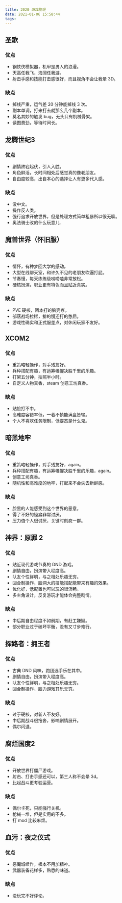 ```yaml
---
title: 2020 游戏整理
date: 2021-01-06 15:58:44
tags:
---
```


## 圣歌

### 优点

- 钢铁侠模拟器，机甲是男人的浪漫。
- 天高任我飞，海阔任我游。
- 射击手感和技能打击感很好，而且视角不会让我晕 3D。

### 缺点

- 掉线严重，运气差 20 分钟能掉线 3 次。
- 副本单调，打来打去就那么几个副本。
- 莫名其妙的触发 bug，无头只有机械骨架。
- 读图费劲，等待时间长。

## 龙腾世纪3 

### 优点

- 剧情跌宕起伏，引人入胜。
- 角色鲜活，长时间相处后感觉真的像老朋友。
- 自由度较高，出自本心的选择让人有更多代入感。

### 缺点

- 没中文。
- 操作反人类。
- 强行追求开放世界，但是处理方式简单粗暴所以很无聊。
- 奥法骑士改的什么玩意儿.

## 魔兽世界（怀旧服）

### 优点

- 情怀，有种梦回大学的感动。
- 大型在线聊天室，和许久不见的老朋友吹逼打屁。
- 节奏慢，每天练练级唠唠嗑非常放松。
- 硬核扮演，职业更有特色而且贴近真实。

### 缺点

- PVE 硬核，团本打的脑壳疼。
- 部落战场拉稀，排的慢还打的憋屈。
- 游戏性确实和正式服差点，对休闲玩家不友好。

## XCOM2 

### 优点

- 重策略轻操作，对手残友好。
- 兵种搭配有趣，有运筹帷幄决胜千里的乐趣。
- 打架五分钟，拍照半小时。
- 自定义人物真香，steam 创意工坊真香。

### 缺点

- 贴脸打不中。
- 高难度容错率低，一着不慎能满盘皆输。
- 个人不喜欢任务限制，低姿态是什么鬼。

## 暗黑地牢

### 优点

- 重策略轻操作，对手残友好，again。
- 兵种搭配有趣，有运筹帷幄决胜千里的乐趣，again。
- 创意工坊真香。
- 随机性和高难度的地牢，打起来不会失去新鲜感。

### 缺点

- 脸黑的人能感受到这个世界的恶意。
- 得了不好的怪癖非常讨厌。
- 压力值个人很讨厌，关键时刻疯一群。

## 神界：原罪 2 

### 优点

- 贴近现代游戏节奏的 DND 游戏。
- 剧情自由，扮演带入程度高。
- 队友个性鲜明，与之相处乐趣无穷。
- 回合制操作，脑洞大的技能搭配能带来有趣的效果。
- 优化好，低配置也可以玩的很流畅。
- 多主角设计，反复游玩才能体会完整剧情。

### 缺点

- 中后期自由程度不如前期，有赶工嫌疑。
- 部分职业过于破坏平衡，没有又寸步难行。

## 探路者：拥王者

### 优点

- 古典 DND 风味，跑团选手乐在其中。
- 剧情自由，扮演带入程度高。
- 队友个性鲜明，与之相处乐趣无穷。
- 回合制操作，脑力游戏其乐无穷。

### 缺点

- 过于硬核，对新人不友好。
- 中后期战斗很拖沓，影响剧情展开。
- 偶尔闪退。

## 腐烂国度2

### 优点

- 开放世界打僵尸游戏。
- 射击、打击手感还可以，第三人称不会晕 3d。
- 比起战斗更考验运营。

### 缺点

- 偶尔卡死，只能强行关机。
- 枪械一堆，但是实用的不多。
- 打 mod 比较麻烦。

## 血污：夜之仪式

### 优点

- 恶魔城续作，根本不用加精神。
- 武器装备花样多，熟悉的味道。

### 缺点

- 没玩完不好评论。

